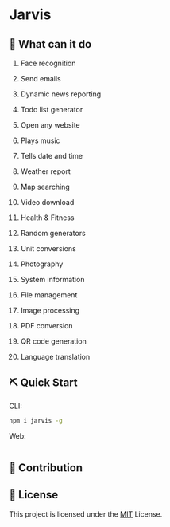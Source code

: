 # Jarvis

## 🚀 What can it do

1. Face recognition

2. Send emails

3. Dynamic news reporting

4. Todo list generator

5. Open any website

6. Plays music

7. Tells date and time

8. Weather report

9. Map searching

10. Video download

11. Health & Fitness

12. Random generators

13. Unit conversions

14. Photography

15. System information

16. File management

17. Image processing

18. PDF conversion

19. QR code generation

20. Language translation

## ⛏️ Quick Start

CLI:

```sh
npm i jarvis -g

```

Web:

```

```

## 🤝 Contribution


## 📄 License

This project is licensed under the [MIT](./LICENSE) License.


